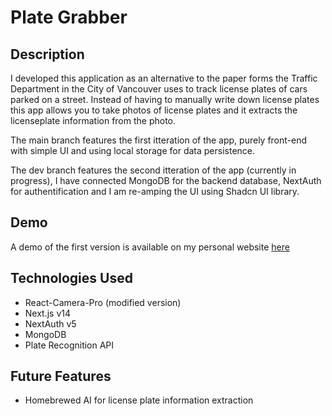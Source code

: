 # Plate Grabber

## Description
I developed this application as an alternative to the paper forms the Traffic Department in the City of Vancouver uses to track license plates of cars parked on a street. Instead of having to manually write down license plates this app allows you to take photos of license plates and it extracts the licenseplate information from the photo. 

The main branch features the first itteration of the app, purely front-end with simple UI and using local storage for data persistence. 

The dev branch features the second itteration of the app (currently in progress), I have connected MongoDB for the backend database, NextAuth for authentification and I am re-amping the UI using Shadcn UI library. 

## Demo
A demo of the first version is available on my personal website [here](https://www.ashkans.world/projects/Plate-Grabber)

## Technologies Used
- React-Camera-Pro (modified version)
- Next.js v14
- NextAuth v5
- MongoDB
- Plate Recognition API

## Future Features
- Homebrewed AI for license plate information extraction

